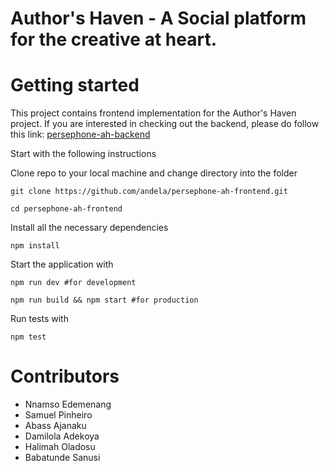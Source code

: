 # Author's Haven - A Social platform for the creative at heart.

# Getting started

This project contains frontend implementation for the Author's Haven project. If you are interested in checking out the backend, please do follow this link:
[persephone-ah-backend](https://github.com/andela/persephone-ah-backend)

Start with the following instructions

Clone repo to your local machine and change directory into the folder

`git clone https://github.com/andela/persephone-ah-frontend.git`

`cd persephone-ah-frontend`

Install all the necessary dependencies

`npm install`

Start the application with

`npm run dev #for development`

`npm run build && npm start #for production`

Run tests with

`npm test`

# Contributors

- Nnamso Edemenang
- Samuel Pinheiro
- Abass Ajanaku
- Damilola Adekoya
- Halimah Oladosu
- Babatunde Sanusi
